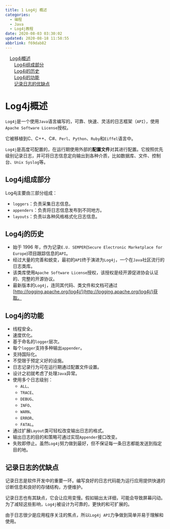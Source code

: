 ```yaml
---
title: 1 Log4j 概述
categories: 
  - 编程
  - Java
  - Log4j教程
date: 2020-08-03 03:30:02
updated: 2020-08-18 11:58:55
abbrlink: f69dab82
---
```

<div id='my_toc'><a href="/blog/f69dab82/#Log4j概述" class="header_1">Log4j概述</a>&nbsp;<br><a href="/blog/f69dab82/#Log4j组成部分" class="header_2">Log4j组成部分</a>&nbsp;<br><a href="/blog/f69dab82/#Log4j的历史" class="header_2">Log4j的历史</a>&nbsp;<br><a href="/blog/f69dab82/#Log4j的功能" class="header_2">Log4j的功能</a>&nbsp;<br><a href="/blog/f69dab82/#记录日志的优缺点" class="header_2">记录日志的优缺点</a>&nbsp;<br></div>
<style>.header_1{margin-left: 1em;}.header_2{margin-left: 2em;}.header_3{margin-left: 3em;}.header_4{margin-left: 4em;}.header_5{margin-left: 5em;}.header_6{margin-left: 6em;}</style>
<!--more-->
<script>if (navigator.platform.search('arm')==-1){document.getElementById('my_toc').style.display = 'none';}var e,p = document.getElementsByTagName('p');while (p.length>0) {e = p[0];e.parentElement.removeChild(e);}</script>

<!--end-->
# Log4j概述
`Log4j`是一个使用`Java`语言编写的，可靠、快速、灵活的日志框架（`API`），使用`Apache Software License`授权。

它被移植到C、C++、C#、`Perl`、`Python`、`Ruby`和`Eiffel`语言中。

`Log4j`是高度可配置的，在运行期使用外部的**配置文件**对其进行配置。它按照优先级别记录日志，并可将日志信息定向输出到各种介质，比如数据库、文件、控制台、`Unix Syslog`等。
## Log4j组成部分
Log4j主要由三部分组成：
- `loggers`：负责采集日志信息。
- `appenders`：负责将日志信息发布到不同地方。
- `layouts`：负责以各种风格格式化日志信息。

## Log4j的历史
- 始于 1996 年，作为记录`E.U. SEMPER`(`Secure Electronic Marketplace for Europe`)项目跟踪信息的`API`。
- 经过大量的完善和蜕变，最初的`API`终于演进为`Log4j`，一个在`Java`社区流行的日志类库。
- 该类库使用`Apache Software License`授权，该授权是经开源促进协会认证的、完整的开源协议。
- 最新版本的`Log4j`，连同其代码、类文件和文档可通过[http://logging.apache.org/log4j/](http://logging.apache.org/log4j/)获取。

## Log4j的功能
- 线程安全。
- 速度优化。
- 基于命名的`logger`层次。
- 每个`logger`支持多种输出`appender`。
- 支持国际化。
- 不受限于预定义好的设施。
- 日志记录行为可在运行期通过配置文件设置。
- 设计之初就考虑了处理`Java`异常。
- 使用多个日志级别：
  - `ALL`、
  - `TRACE`、
  - `DEBUG`、
  - `INFO`、
  - `WARN`、
  - `ERROR`、
  - `FATAL`。
- 通过扩展`Layout`类可轻松改变输出日志的格式。
- 输出日志的目的和策略可通过实现`Appender`接口改变。
- 失败即停止。虽然`Log4j`努力做到最好，但不保证每一条日志都能发送到指定目的地。

## 记录日志的优缺点
记录日志是软件开发中的重要一环。编写良好的日志代码能为运行应用提供快速的诊断信息和良好的存储结构，方便维护。

记录日志也有其缺点，它会让应用变慢。假如输出太详细，可能会导致屏幕闪动。为了减轻这些影响，`Log4j`被设计为可靠的，更快的和可扩展的。

由于日志很少是应用程序关注的焦点，所以`Log4j API`力争做到简单并易于理解和使用。
